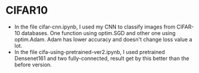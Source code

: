# CIFAR10

+ In the file cifar-cnn.ipynb, I used my CNN to classify images from CIFAR-10 databases. One function using optim.SGD and other one using optim.Adam.
Adam has lower accuracy and doesn't change loss value a lot. 
+ In the file cifa-using-pretrained-ver2.ipynb, I used pretrained Densenet161 and two fully-connected, result get by this better than the before version.

